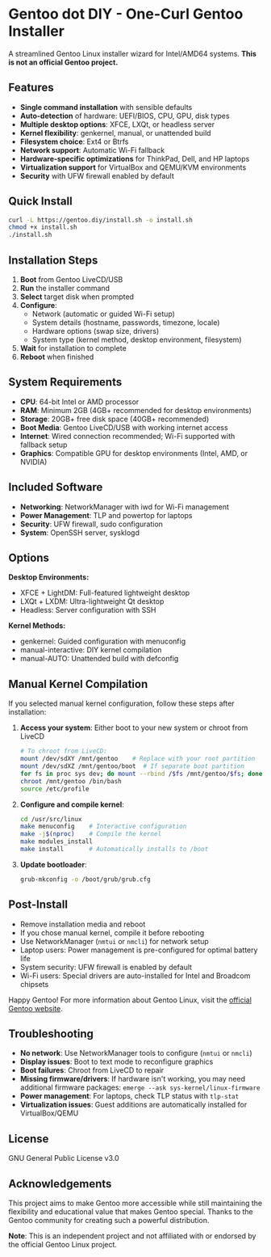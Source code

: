 # Gentoo dot DIY - One-Curl Gentoo Installer

A streamlined Gentoo Linux installer wizard for Intel/AMD64 systems. **This is not an official Gentoo project.**

## Features

- **Single command installation** with sensible defaults
- **Auto-detection** of hardware: UEFI/BIOS, CPU, GPU, disk types
- **Multiple desktop options**: XFCE, LXQt, or headless server
- **Kernel flexibility**: genkernel, manual, or unattended build
- **Filesystem choice**: Ext4 or Btrfs
- **Network support**: Automatic Wi-Fi fallback
- **Hardware-specific optimizations** for ThinkPad, Dell, and HP laptops
- **Virtualization support** for VirtualBox and QEMU/KVM environments
- **Security** with UFW firewall enabled by default

## Quick Install

```bash
curl -L https://gentoo.diy/install.sh -o install.sh
chmod +x install.sh
./install.sh
```

## Installation Steps

1. **Boot** from Gentoo LiveCD/USB
2. **Run** the installer command
3. **Select** target disk when prompted
4. **Configure**:
   - Network (automatic or guided Wi-Fi setup)
   - System details (hostname, passwords, timezone, locale)
   - Hardware options (swap size, drivers)
   - System type (kernel method, desktop environment, filesystem)
5. **Wait** for installation to complete
6. **Reboot** when finished

## System Requirements

- **CPU**: 64-bit Intel or AMD processor
- **RAM**: Minimum 2GB (4GB+ recommended for desktop environments)
- **Storage**: 20GB+ free disk space (40GB+ recommended)
- **Boot Media**: Gentoo LiveCD/USB with working internet access
- **Internet**: Wired connection recommended; Wi-Fi supported with fallback setup
- **Graphics**: Compatible GPU for desktop environments (Intel, AMD, or NVIDIA)

## Included Software

- **Networking**: NetworkManager with iwd for Wi-Fi management
- **Power Management**: TLP and powertop for laptops
- **Security**: UFW firewall, sudo configuration
- **System**: OpenSSH server, sysklogd

## Options

**Desktop Environments:**
- XFCE + LightDM: Full-featured lightweight desktop
- LXQt + LXDM: Ultra-lightweight Qt desktop
- Headless: Server configuration with SSH

**Kernel Methods:**
- genkernel: Guided configuration with menuconfig
- manual-interactive: DIY kernel compilation
- manual-AUTO: Unattended build with defconfig

## Manual Kernel Compilation

If you selected manual kernel configuration, follow these steps after installation:

1. **Access your system**: Either boot to your new system or chroot from LiveCD
   ```bash
   # To chroot from LiveCD:
   mount /dev/sdXY /mnt/gentoo    # Replace with your root partition
   mount /dev/sdXZ /mnt/gentoo/boot  # If separate boot partition
   for fs in proc sys dev; do mount --rbind /$fs /mnt/gentoo/$fs; done
   chroot /mnt/gentoo /bin/bash
   source /etc/profile
   ```

2. **Configure and compile kernel**:
   ```bash
   cd /usr/src/linux
   make menuconfig    # Interactive configuration
   make -j$(nproc)    # Compile the kernel
   make modules_install
   make install       # Automatically installs to /boot
   ```

3. **Update bootloader**:
   ```bash
   grub-mkconfig -o /boot/grub/grub.cfg
   ```

## Post-Install

- Remove installation media and reboot
- If you chose manual kernel, compile it before rebooting
- Use NetworkManager (`nmtui` or `nmcli`) for network setup
- Laptop users: Power management is pre-configured for optimal battery life
- System security: UFW firewall is enabled by default
- Wi-Fi users: Special drivers are auto-installed for Intel and Broadcom chipsets

Happy Gentoo! For more information about Gentoo Linux, visit the [official Gentoo website](https://www.gentoo.org/).

## Troubleshooting

- **No network**: Use NetworkManager tools to configure (`nmtui` or `nmcli`)
- **Display issues**: Boot to text mode to reconfigure graphics
- **Boot failures**: Chroot from LiveCD to repair
- **Missing firmware/drivers**: If hardware isn't working, you may need additional firmware packages: `emerge --ask sys-kernel/linux-firmware`
- **Power management**: For laptops, check TLP status with `tlp-stat`
- **Virtualization issues**: Guest additions are automatically installed for VirtualBox/QEMU

## License

GNU General Public License v3.0

## Acknowledgements

This project aims to make Gentoo more accessible while still maintaining the flexibility and educational value that makes Gentoo special. Thanks to the Gentoo community for creating such a powerful distribution.

**Note**: This is an independent project and not affiliated with or endorsed by the official Gentoo Linux project.
